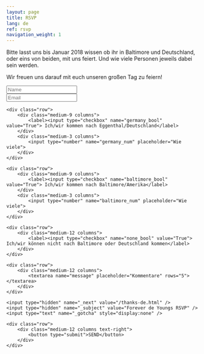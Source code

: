 ```yaml
---
layout: page
title: RSVP
lang: de
ref: rsvp
navigation_weight: 1
---
```


Bitte lasst uns bis Januar 2018 wissen ob ihr in Baltimore und Deutschland, oder eins von beiden, mit uns feiert. Und wie viele Personen jeweils dabei sein werden. 

Wir freuen uns darauf mit euch unseren großen Tag zu feiern! 

<form action="https://formspree.io/xbdanypx" method="POST">
	<div class="row">
	    <div class="medium-12 columns">
			<input type="text" name="name" placeholder="Name" required>
		</div>
	</div>
	<div class="row">
	    <div class="medium-12 columns">
			<input type="text" name="_replyto" placeholder="Email" />
		</div>
	</div>
	
	<div class="row">
		<div class="medium-9 columns">
			<label><input type="checkbox" name="germany_bool" value="True"> Ich/wir kommen nach Eggenthal/Deutschland</label>
		</div>
		<div class="medium-3 columns">
			<input type="number" name="germany_num" placeholder="Wie viele">
		</div>
	</div>
	
	<div class="row">
		<div class="medium-9 columns">
			<label><input type="checkbox" name="baltimore_bool" value="True"> Ich/wir kommen nach Baltimore/Amerika</label>
		</div>
		<div class="medium-3 columns">
			<input type="number" name="baltimore_num" placeholder="Wie viele">
		</div>
	</div>
	
	<div class="row">
		<div class="medium-12 columns">
			<label><input type="checkbox" name="none_bool" value="True"> Ich/wir können nicht nach Baltimore oder Deutschland kommen</label>
		</div>
	</div>
	
	<div class="row">
	    <div class="medium-12 columns">
			<textarea name="message" placeholder="Kommentare" rows="5"></textarea>
		</div>
	</div>

	<input type="hidden" name="_next" value="/thanks-de.html" />
	<input type="hidden" name="_subject" value="Forever de Youngs RSVP" />	
	<input type="text" name="_gotcha" style="display:none" />
	
	<div class="row">
	    <div class="medium-12 columns text-right">
			<button type="submit">SEND</button>
		</div>
	</div>
</form>
